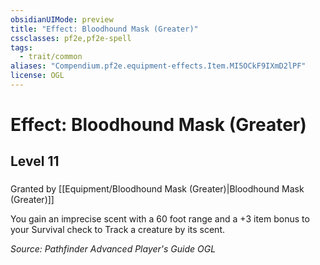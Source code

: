 ```yaml
---
obsidianUIMode: preview
title: "Effect: Bloodhound Mask (Greater)"
cssclasses: pf2e,pf2e-spell
tags:
  - trait/common
aliases: "Compendium.pf2e.equipment-effects.Item.MI5OCkF9IXmD2lPF"
license: OGL
---
```

# Effect: Bloodhound Mask (Greater)
## Level 11
### 






Granted by [[Equipment/Bloodhound Mask (Greater)|Bloodhound Mask (Greater)]]

You gain an imprecise scent with a 60 foot range and a +3 item bonus to your Survival check to Track a creature by its scent.

*Source: Pathfinder Advanced Player's Guide*
*OGL*